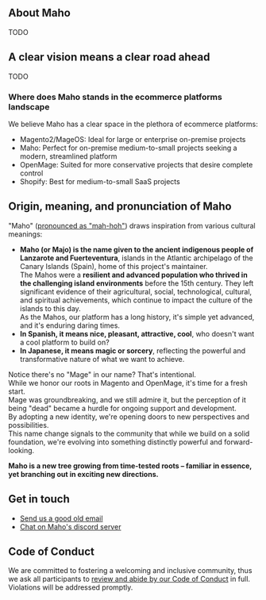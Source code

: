 ## About Maho

TODO

## A clear vision means a clear road ahead

TODO

### Where does Maho stands in the ecommerce platforms landscape

We believe Maho has a clear space in the plethora of ecommerce platforms:
- Magento2/MageOS: Ideal for large or enterprise on-premise projects
- Maho: Perfect for on-premise medium-to-small projects seeking a modern, streamlined platform
- OpenMage: Suited for more conservative projects that desire complete control
- Shopify: Best for medium-to-small SaaS projects

## Origin, meaning, and pronunciation of Maho

"Maho" ([pronounced as "mah-hoh"](https://www.ingles.com/pronunciacion/majo)) draws inspiration from various
cultural meanings:

- **Maho (or Majo) is the name given to the ancient indigenous people of Lanzarote and Fuerteventura**,
  islands in the Atlantic archipelago of the Canary Islands (Spain), home of this project's maintainer.  
  The Mahos were a **resilient and advanced population who thrived in the challenging island environments**
  before the 15th century. They left significant evidence of their agricultural, social, technological,
  cultural, and spiritual achievements, which continue to impact the culture of the islands to this day.  
  As the Mahos, our platform has a long history, it's simple yet advanced, and it's enduring daring times.
- **In Spanish, it means nice, pleasant, attractive, cool**, who doesn't want a cool platform to build on?
- **In Japanese, it means magic or sorcery**, reflecting the powerful and transformative nature of what
  we want to achieve.

Notice there's no "Mage" in our name? That's intentional.  
While we honor our roots in Magento and OpenMage, it's time for a fresh start.  
Mage was groundbreaking, and we still admire it, but the perception of it being "dead"
became a hurdle for ongoing support and development.  
By adopting a new identity, we're opening doors to new perspectives and possibilities.  
This name change signals to the community that while we build on a solid foundation, we're evolving into something
distinctly powerful and forward-looking.

**Maho is a new tree growing from time-tested roots – familiar in essence, yet branching out in exciting
new directions.**

## Get in touch

- [Send us a good old email](mailto:info@mahocommerce.com)
- [Chat on Maho's discord server](https://discord.gg/dWgcVUFTrS)

## Code of Conduct

We are committed to fostering a welcoming and inclusive community, thus we ask all participants to [review and
abide by our Code of Conduct](https://github.com/MahoCommerce/maho?tab=coc-ov-file) in full.  
Violations will be addressed promptly.
